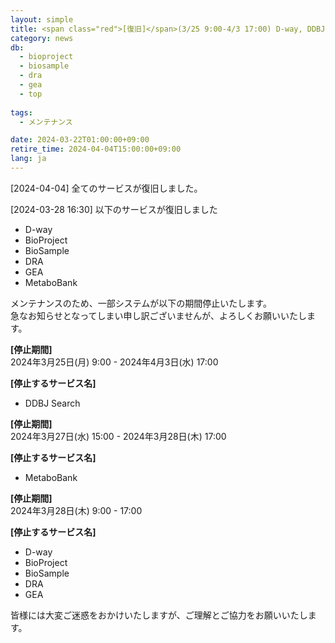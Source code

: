 ```yaml
---
layout: simple
title: <span class="red">[復旧]</span>(3/25 9:00-4/3 17:00) D-way, DDBJ Search 一時停止のお知らせ
category: news
db:
  - bioproject
  - biosample
  - dra
  - gea
  - top
  
tags:
  - メンテナンス

date: 2024-03-22T01:00:00+09:00
retire_time: 2024-04-04T15:00:00+09:00
lang: ja
---
```


<span class="red">[2024-04-04]</span>
全てのサービスが復旧しました。    

<span class="red">[2024-03-28 16:30]</span>
以下のサービスが復旧しました    
- D-way
- BioProject
- BioSample
- DRA
- GEA
- MetaboBank
    
メンテナンスのため、一部システムが以下の期間停止いたします。    
急なお知らせとなってしまい申し訳ございませんが、よろしくお願いいたします。  

**[停止期間]**    
2024年3月25日(月) 9:00 - 2024年4月3日(水) 17:00    

**[停止するサービス名]**
- DDBJ Search

**[停止期間]**  
2024年3月27日(水) 15:00 - 2024年3月28日(木) 17:00

**[停止するサービス名]**
- MetaboBank

**[停止期間]**    
2024年3月28日(木) 9:00 - 17:00    

**[停止するサービス名]**
- D-way
- BioProject
- BioSample
- DRA
- GEA


皆様には大変ご迷惑をおかけいたしますが、ご理解とご協力をお願いいたします。


